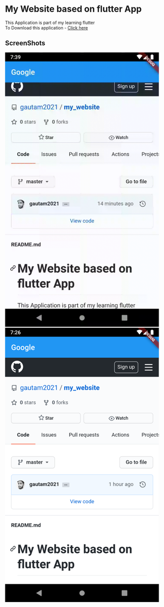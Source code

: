 <h1>My Website based on flutter App</h1>

This Application is part of my learning flutter  </br>
To Download this application - <a href="https://github.com/gautam2021/my_website/raw/master/app-release.apk">Click here</a></br>

<h2>ScreenShots</h2>
<img src="screenshots/my_website.gif">
<img src="screenshots/my_website1.png">

